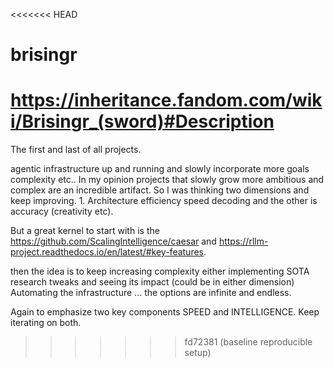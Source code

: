 <<<<<<< HEAD
# brisingr
https://inheritance.fandom.com/wiki/Brisingr_(sword)#Description
=======
The first and last of all projects. 

agentic infrastructure up and running and slowly incorporate more goals complexity etc.. In my opinion projects that slowly grow more ambitious and complex are an incredible artifact. So I was thinking two dimensions and keep improving. 1. Architecture efficiency speed decoding and the other is accuracy (creativity etc).

But a great kernel to start with is the https://github.com/ScalingIntelligence/caesar and https://rllm-project.readthedocs.io/en/latest/#key-features.

then the idea is to keep increasing complexity either implementing SOTA research tweaks and seeing its impact (could be in either dimension) Automating the infrastructure ... the options are infinite and endless. 


Again to emphasize two key components SPEED and INTELLIGENCE. Keep iterating on both.
>>>>>>> fd72381 (baseline reproducible setup)
